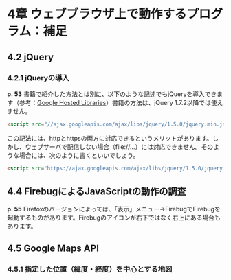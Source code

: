 # 4章 ウェブブラウザ上で動作するプログラム：補足

## 4.2 jQuery

### 4.2.1 jQueryの導入

**p. 53** 書籍で紹介した方法とは別に、以下のような記述でもjQueryを導入できます（参考：[Google Hosted Libraries](https://developers.google.com/speed/libraries/devguide?hl=ja#jquery)）書籍の方法は、jQuery 1.7.2以降では使えません。

```html
<script src="//ajax.googleapis.com/ajax/libs/jquery/1.5.0/jquery.min.js"></script>
```

この記法には、httpとhttpsの両方に対応できるというメリットがあります。しかし、ウェブサーバで配信しない場合（file://...）には対応できません。そのような場合には、次のように書くといいでしょう。

```html
<script src="https://ajax.googleapis.com/ajax/libs/jquery/1.5.0/jquery.min.js"></script>
```

## 4.4 FirebugによるJavaScriptの動作の調査

**p. 55** Firefoxのバージョンによっては、「表示」メニュー→FirebugでFirebugを起動するものがあります。Firebugのアイコンが右下ではなく右上にある場合もあります。

## 4.5 Google Maps API

### 4.5.1 指定した位置（緯度・経度）を中心とする地図

